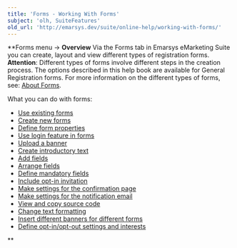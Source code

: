 ```yaml
---
title: 'Forms - Working With Forms'
subject: 'olh, SuiteFeatures'
old_url: 'http://emarsys.dev/suite/online-help/working-with-forms/'
---
```


**Forms menu -> **Overview** Via the Forms tab in Emarsys eMarketing Suite you can create, layout and view different types of registration forms. **Attention**: Different types of forms involve different steps in the creation process. The options described in this help book are available for General Registration forms. For more information on the different types of forms, see: [About Forms](/olh/about-forms.md "Forms – About Forms").

<span class="f_Subheading1">What you can do with forms:</span>

- [Use existing forms](/olh/forms-overview.md "Forms – Overview")
- [Create new forms](/olh/forms-overview.md "Forms – Overview")
- [Define form properties](/olh/forms-description.md "Forms – Description")
- [Use login feature in forms](/olh/forms-description.md "Forms – Description")
- [Upload a banner](/olh/working-with-forms.md "Forms – Form Content")
- [Create introductory text](/olh/working-with-forms.md "Forms – Form Content")
- [Add fields](/olh/forms-data-fields.md "Forms – Data Fields")
- [Arrange fields](/olh/forms-data-fields.md "Forms – Data Fields")
- [Define mandatory fields](/olh/forms-data-fields.md "Forms – Data Fields")
- [Include opt-in invitation](/olh/forms-data-fields.md "Forms – Data Fields")
- [Make settings for the confirmation page](/olh/forms-post-registration.md "Forms – Post Registration")
- [Make settings for the notification email](/olh/forms-post-registration.md "Forms – Post Registration")
- [View and copy source code](/olh/forms-source-code.md "Forms – HTML Source Code")
- [Change text formatting](/olh/working-with-forms.md "Forms – General Settings")
- [Insert different banners for different forms](/olh/working-with-forms.md "Forms – General Settings")
- [Define opt-in/opt-out settings and interests](/olh/working-with-forms.md "Forms – General Settings")

**